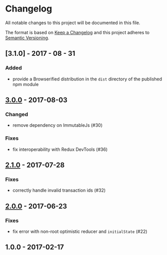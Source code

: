 # Changelog
All notable changes to this project will be documented in this file.

The format is based on [Keep a Changelog](http://keepachangelog.com/en/1.0.0/)
and this project adheres to [Semantic Versioning](http://semver.org/spec/v2.0.0.html).

## [3.1.0] - 2017 - 08 - 31
### Added
- provide a Browserified distribution in the `dist` directory of the published npm module

## [3.0.0] - 2017-08-03
### Changed
- remove dependency on ImmutableJs (#30)

### Fixes
- fix interoperability with Redux DevTools (#36)

## [2.1.0] - 2017-07-28
### Fixes
- correctly handle invalid transaction ids (#32)

## [2.0.0] - 2017-06-23
### Fixes
- fix error with non-root optimistic reducer and `initialState` (#22)

## 1.0.0 - 2017-02-17

[Unreleased]: https://github.com/mattkrick/redux-optimistic-ui/compare/v3.0.0...HEAD
[3.0.0]: https://github.com/mattkrick/redux-optimistic-ui/compare/v2.1.0...HEAD
[2.1.0]: https://github.com/mattkrick/redux-optimistic-ui/compare/v2.0.0...HEAD
[2.0.0]: https://github.com/mattkrick/redux-optimistic-ui/compare/v1.0.0...HEAD